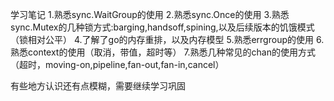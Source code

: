 学习笔记
1.熟悉sync.WaitGroup的使用
2.熟悉sync.Once的使用
3.熟悉sync.Mutex的几种锁方式:barging,handsoff,spining,以及后续版本的饥饿模式（锁相对公平）
4.了解了go的内存重排，以及内存模型
5.熟悉errgroup的使用
6.熟悉context的使用（取消，带值，超时等）
7.熟悉几种常见的chan的使用方式（超时，moving-on,pipeline,fan-out,fan-in,cancel）

有些地方认识还有点模糊，需要继续学习巩固